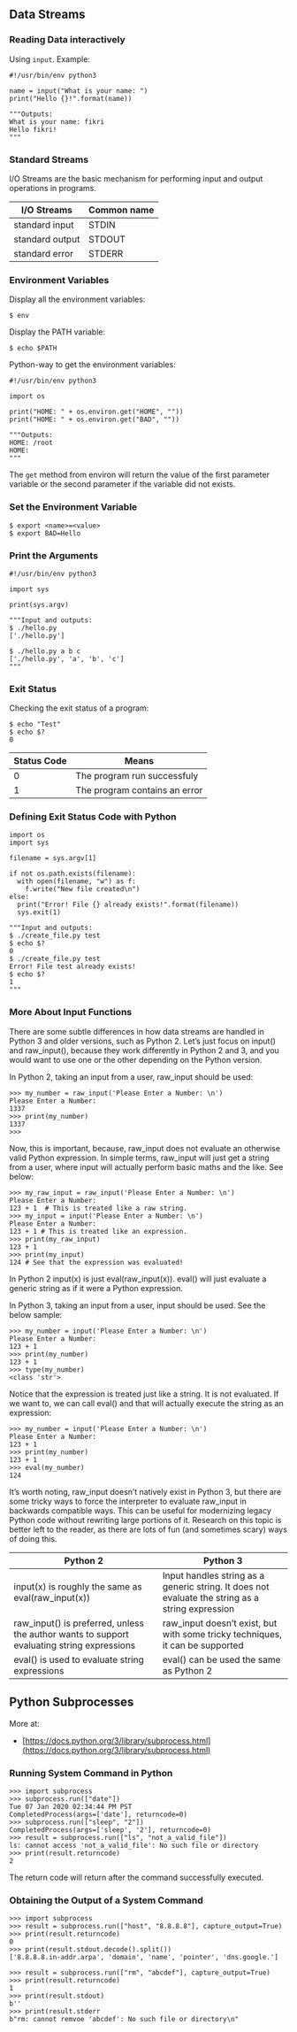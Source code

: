 ## Data Streams
### Reading Data interactively
Using `input`. Example:
```
#!/usr/bin/env python3

name = input("What is your name: ")
print("Hello {}!".format(name))

"""Outputs:
What is your name: fikri
Hello fikri!
"""
```

### Standard Streams
I/O Streams are the basic mechanism  for performing input and output operations in programs.

| I/O Streams | Common name | 
| ----------- | ----------- |
| standard input | STDIN | 
| standard output | STDOUT |
| standard error | STDERR | 

### Environment Variables
Display all the environment variables:
```
$ env
```

Display the PATH variable:
```
$ echo $PATH
```

Python-way to get the environment variables:
```
#!/usr/bin/env python3

import os

print("HOME: " + os.environ.get("HOME", ""))
print("HOME: " + os.environ.get("BAD", ""))

"""Outputs:
HOME: /root
HOME: 
"""
```
The `get` method from environ will return the value of the first parameter variable or the second parameter if the variable did not exists.

### Set the Environment Variable
```
$ export <name>=<value>
$ export BAD=Hello
```

### Print the Arguments
```
#!/usr/bin/env python3

import sys

print(sys.argv)

"""Input and outputs:
$ ./hello.py
['./hello.py']

$ ./hello.py a b c
['./hello.py', 'a', 'b', 'c']
"""
```

### Exit Status
Checking the exit status of a program:
```
$ echo "Test"
$ echo $?
0 
```
| Status Code | Means | 
| ----------- | ----- |
| 0 | The program run successfuly |
| 1 | The program contains an error |

### Defining Exit Status Code with Python
```
import os
import sys

filename = sys.argv[1]

if not os.path.exists(filename):
  with open(filename, "w") as f:
    f.write("New file created\n")
else:
  print("Error! File {} already exists!".format(filename))
  sys.exit(1)

"""Input and outputs:
$ ./create_file.py test
$ echo $?
0
$ ./create_file.py test
Error! File test already exists!
$ echo $?
1
"""
```

### More About Input Functions
There are some subtle differences in how data streams are handled in Python 3 and older versions, such as Python 2. Let’s just focus on input() and raw_input(), because they work differently in Python 2 and 3, and you would want to use one or the other depending on the Python version.

In Python 2, taking an input from a user, raw_input should be used:
```
>>> my_number = raw_input('Please Enter a Number: \n')
Please Enter a Number: 
1337
>>> print(my_number)
1337
>>>
```
Now, this is important, because, raw_input does not evaluate an otherwise valid Python expression. In simple terms, raw_input will just get a string from a user, where input will actually perform basic maths and the like. See below:
```
>>> my_raw_input = raw_input('Please Enter a Number: \n')
Please Enter a Number: 
123 + 1  # This is treated like a raw string.
>>> my_input = input('Please Enter a Number: \n')
Please Enter a Number: 
123 + 1 # This is treated like an expression.
>>> print(my_raw_input)
123 + 1
>>> print(my_input)
124 # See that the expression was evaluated!
```
In Python 2 input(x) is just eval(raw_input(x)). eval() will just evaluate a generic string as if it were a Python expression.

In Python 3, taking an input from a user, input should be used. See the below sample:
```
>>> my_number = input('Please Enter a Number: \n')
Please Enter a Number: 
123 + 1
>>> print(my_number)
123 + 1
>>> type(my_number)
<class 'str'>
```

Notice that the expression is treated just like a string. It is not evaluated. If we want to, we can call eval() and that will actually execute the string as an expression:
```
>>> my_number = input('Please Enter a Number: \n')
Please Enter a Number: 
123 + 1
>>> print(my_number)
123 + 1
>>> eval(my_number)
124
```
It’s worth noting, raw_input doesn’t natively exist in Python 3, but there are some tricky ways to force the interpreter to evaluate raw_input in backwards compatible ways. This can be useful for modernizing legacy Python code without rewriting large portions of it. Research on this topic is better left to the reader, as there are lots of fun (and sometimes scary) ways of doing this.

| Python 2 | Python 3 |
| -------- | -------- |
| input(x) is roughly the same as eval(raw_input(x)) | Input handles string as a generic string. It does not evaluate the string as a string expression |
| raw_input() is preferred, unless the author wants to support evaluating string expressions | raw_input doesn’t exist, but with some tricky techniques, it can be supported | 
| eval() is used to evaluate string expressions | eval() can be used the same as Python 2 |

## Python Subprocesses
More at:
- [https://docs.python.org/3/library/subprocess.html](https://docs.python.org/3/library/subprocess.html)
### Running System Command in Python
```
>>> import subprocess
>>> subprocess.run(["date"])
Tue 07 Jan 2020 02:34:44 PM PST
CompletedProcess(args=['date'], returncode=0)
>>> subprocess.run(["sleep", "2"])
CompletedProcess(args=['sleep', '2'], returncode=0)
>>> result = subprocess.run(["ls", "not_a_valid_file"])
ls: cannot access 'not_a_valid_file': No such file or directory
>>> print(result.returncode)
2
```
The return code will return after the command successfully executed.

### Obtaining the Output of a System Command
```
>>> import subprocess
>>> result = subprocess.run(["host", "8.8.8.8"], capture_output=True)
>>> print(result.returncode)
0
>>> print(result.stdout.decode().split())
['8.8.8.8.in-addr.arpa', 'domain', 'name', 'pointer', 'dns.google.']

>>> result = subprocess.run(["rm", "abcdef"], capture_output=True)
>>> print(result.returncode)
1
>>> print(result.stdout)
b''
>>> print(result.stderr
b"rm: cannot remvoe 'abcdef': No such file or directory\n"
```
